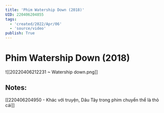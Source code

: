 ```yaml
---
title: 'Phim Watership Down (2018)'
UID: 220406204855
tags:
  - 'created/2022/Apr/06'
  - 'source/video'
publish: True
---
```

# Phim Watership Down (2018)
![[20220406212231 ~ Watership down.png]]

## Notes:
[[220406204950 - Khác với truyện, Dâu Tây trong phim chuyển thể là thỏ cái]]



